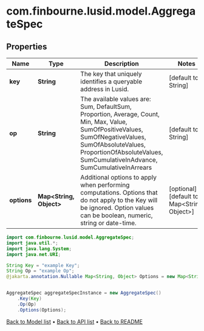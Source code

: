 # com.finbourne.lusid.model.AggregateSpec

## Properties

Name | Type | Description | Notes
------------ | ------------- | ------------- | -------------
**key** | **String** | The key that uniquely identifies a queryable address in Lusid. | [default to String]
**op** | **String** | The available values are: Sum, DefaultSum, Proportion, Average, Count, Min, Max, Value, SumOfPositiveValues, SumOfNegativeValues, SumOfAbsoluteValues, ProportionOfAbsoluteValues, SumCumulativeInAdvance, SumCumulativeInArrears | [default to String]
**options** | **Map&lt;String, Object&gt;** | Additional options to apply when performing computations. Options that do not apply to the Key will be  ignored. Option values can be boolean, numeric, string or date-time. | [optional] [default to Map<String, Object>]

```java
import com.finbourne.lusid.model.AggregateSpec;
import java.util.*;
import java.lang.System;
import java.net.URI;

String Key = "example Key";
String Op = "example Op";
@jakarta.annotation.Nullable Map<String, Object> Options = new Map<String, Object>();


AggregateSpec aggregateSpecInstance = new AggregateSpec()
    .Key(Key)
    .Op(Op)
    .Options(Options);
```


[Back to Model list](../README.md#documentation-for-models) &#8226; [Back to API list](../README.md#documentation-for-api-endpoints) &#8226; [Back to README](../README.md)
